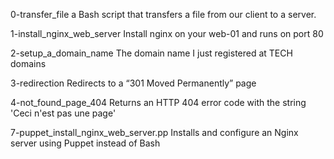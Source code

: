 0-transfer_file				a Bash script that transfers a file from our client to a server.



1-install_nginx_web_server		Install nginx on your web-01 and runs on port 80




2-setup_a_domain_name			The domain name I just registered at TECH domains



3-redirection				Redirects to a “301 Moved Permanently” page



4-not_found_page_404			Returns an HTTP 404 error code with the string 'Ceci n'est pas une page'



7-puppet_install_nginx_web_server.pp	Installs and configure an Nginx server using Puppet instead of Bash
